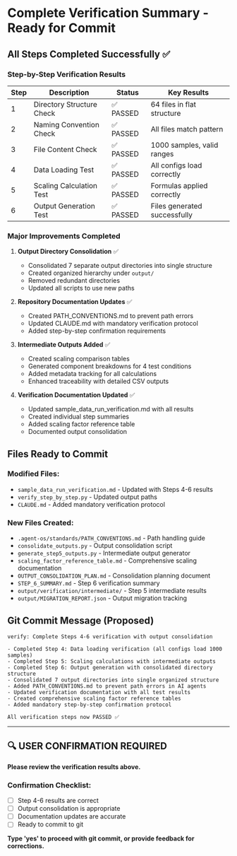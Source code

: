 # Complete Verification Summary - Ready for Commit

## All Steps Completed Successfully ✅

### Step-by-Step Verification Results

| Step | Description | Status | Key Results |
|------|-------------|--------|-------------|
| 1 | Directory Structure Check | ✅ PASSED | 64 files in flat structure |
| 2 | Naming Convention Check | ✅ PASSED | All files match pattern |
| 3 | File Content Check | ✅ PASSED | 1000 samples, valid ranges |
| 4 | Data Loading Test | ✅ PASSED | All configs load correctly |
| 5 | Scaling Calculation Test | ✅ PASSED | Formulas applied correctly |
| 6 | Output Generation Test | ✅ PASSED | Files generated successfully |

### Major Improvements Completed

1. **Output Directory Consolidation** ✅
   - Consolidated 7 separate output directories into single structure
   - Created organized hierarchy under `output/`
   - Removed redundant directories
   - Updated all scripts to use new paths

2. **Repository Documentation Updates** ✅
   - Created PATH_CONVENTIONS.md to prevent path errors
   - Updated CLAUDE.md with mandatory verification protocol
   - Added step-by-step confirmation requirements

3. **Intermediate Outputs Added** ✅
   - Created scaling comparison tables
   - Generated component breakdowns for 4 test conditions
   - Added metadata tracking for all calculations
   - Enhanced traceability with detailed CSV outputs

4. **Verification Documentation Updated** ✅
   - Updated sample_data_run_verification.md with all results
   - Created individual step summaries
   - Added scaling factor reference table
   - Documented output consolidation

## Files Ready to Commit

### Modified Files:
- `sample_data_run_verification.md` - Updated with Steps 4-6 results
- `verify_step_by_step.py` - Updated output paths
- `CLAUDE.md` - Added mandatory verification protocol

### New Files Created:
- `.agent-os/standards/PATH_CONVENTIONS.md` - Path handling guide
- `consolidate_outputs.py` - Output consolidation script
- `generate_step5_outputs.py` - Intermediate output generator
- `scaling_factor_reference_table.md` - Comprehensive scaling documentation
- `OUTPUT_CONSOLIDATION_PLAN.md` - Consolidation planning document
- `STEP_6_SUMMARY.md` - Step 6 verification summary
- `output/verification/intermediate/` - Step 5 intermediate results
- `output/MIGRATION_REPORT.json` - Output migration tracking

## Git Commit Message (Proposed)

```
verify: Complete Steps 4-6 verification with output consolidation

- Completed Step 4: Data loading verification (all configs load 1000 samples)
- Completed Step 5: Scaling calculations with intermediate outputs  
- Completed Step 6: Output generation with consolidated directory structure
- Consolidated 7 output directories into single organized structure
- Added PATH_CONVENTIONS.md to prevent path errors in AI agents
- Updated verification documentation with all test results
- Created comprehensive scaling factor reference tables
- Added mandatory step-by-step confirmation protocol

All verification steps now PASSED ✅
```

---

## 🔍 USER CONFIRMATION REQUIRED

**Please review the verification results above.**

### Confirmation Checklist:
- [ ] Step 4-6 results are correct
- [ ] Output consolidation is appropriate  
- [ ] Documentation updates are accurate
- [ ] Ready to commit to git

**Type 'yes' to proceed with git commit, or provide feedback for corrections.**